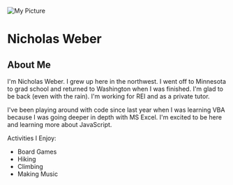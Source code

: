 ![My Picture](http://www.webermath.com/wp-content/uploads/2013/02/LinkedInGreen-150x150.jpg)

# Nicholas Weber

## About Me

I'm Nicholas Weber. I grew up here in the northwest. I went off to Minnesota to grad school and returned to Washington when I was finished. I'm glad to be back (even with the rain). I'm working for REI and as a private tutor.

I've been playing around with code since last year when I was learning VBA because I was going deeper in depth with MS Excel. I'm excited to be here and learning more about JavaScript.

Activities I Enjoy:
* Board Games 
* Hiking
* Climbing
* Making Music